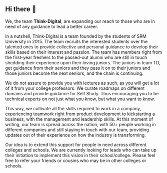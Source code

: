 ## Hi there 👋

We, the team **Think-Digital**, are expanding our reach to those who are in need of any guidance to lead a better career.

In a nutshell, Think-Digital is a team founded by the students of SRM University in 2015. The team recruits the interested students over the talented ones to provide collective and personal guidance to develop their skills based on their interest and passion. The team has members right from the first-year freshers to the passed-out alumni who are still in touch shedding their experience upon their loving juniors. The juniors in team TD, get guidance from their seniors and they pass it on to their juniors and those juniors become the next seniors, and the chain is continuing.

We do not assure to provide you with lectures as such, as you will get a lot of it from your college professors. We curate roadmaps on different domains and provide guidance for Self Study. Thus encouraging you to be technical experts on not just what you know, but what you want to know.

This way, we cultivate all the skills required to work in a company, experiencing teamwork right from product development to kickstarting a business, with the management and leadership skills. At this moment of writing, our team is spread across the nation, with 50+ people working in different companies and still staying in touch with our team, providing updates out of their experience on how the industry is transforming.

Our idea is to extend this support for people in need across different colleges and schools. We are currently looking for leads who can take up their initiation to implement this vision in their school/college. Please feel free to refer your friends or cousins who may be in other colleges or schools.

